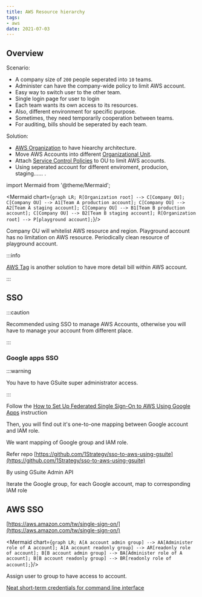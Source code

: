 ```yaml
---
title: AWS Resource hierarchy
tags:
- aws
date: 2021-07-03
---
```


## Overview

Scenario:
- A company size of `200` people seperated into `10` teams.
- Administer can have the company-wide policy to limit AWS account.
- Easy way to switch user to the other team.
- Single login page for user to login
- Each team wants its own access to its resources.
- Also, different environment for specific purpose.
- Sometimes, they need temporarily cooperation between teams.
- For auditing, bills should be seperated by each team.

Solution:

- [AWS Organization](https://aws.amazon.com/tw/organizations/) to have hiearchy architecture.
- Move AWS Accounts into different [Organizational Unit](https://docs.aws.amazon.com/organizations/latest/userguide/orgs_manage_ous.html).
- Attach [Service Control Policies](https://docs.aws.amazon.com/organizations/latest/userguide/orgs_manage_policies_scps.html) to OU to limit AWS accounts.
- Using seperated account for different enviroment, producion, staging...... .

import Mermaid from '@theme/Mermaid';

<Mermaid chart={`
	graph LR;
		R[Organization root] --> C[Company OU];
		C[Company OU] --> A1[Team A production account];
		C[Company OU] --> A2[Team A staging account];
		C[Company OU] --> B1[Team B production account];
		C[Company OU] --> B2[Team B staging account];
		R[Organization root] --> P[playground account];
`}/>

Company OU will whitelist AWS resource and region.
Playground account has no limitation on AWS resource.
Periodically clean resource of playground account.

:::info

[AWS Tag](https://docs.aws.amazon.com/awsaccountbilling/latest/aboutv2/cost-alloc-tags.html) is another solution to have more detail bill within AWS account.

:::

## SSO

:::caution

Recommended using SSO to manage AWS Accounts, otherwise you will have to manage your account from different place.

:::

### Google apps SSO

:::warning

You have to have GSuite super administrator access.

:::

Follow the [How to Set Up Federated Single Sign-On to AWS Using Google Apps](https://aws.amazon.com/blogs/security/how-to-set-up-federated-single-sign-on-to-aws-using-google-apps/) instruction

Then, you will find out it's one-to-one mapping between Google account and IAM role.

We want mapping of Google group and IAM role.

Refer repo [https://github.com/1Strategy/sso-to-aws-using-gsuite](https://github.com/1Strategy/sso-to-aws-using-gsuite)

By using GSuite Admin API

Iterate the Google group, for each Google account, map to corresponding IAM role

## AWS SSO

[https://aws.amazon.com/tw/single-sign-on/](https://aws.amazon.com/tw/single-sign-on/)

<Mermaid chart={`
	graph LR;
		A[A account admin group] --> AA[Administer role of A account];
		A[A account readonly group] --> AR[readonly role of account];
		B[B account admin group] --> BA[Administer role of A account];
		B[B account readonly group] --> BR[readonly role of account];
`}/>

Assign user to group to have access to account.

[Neat short-term credentials for command line interface](https://aws.amazon.com/blogs/security/aws-single-sign-on-now-enables-command-line-interface-access-for-aws-accounts-using-corporate-credentials/)
